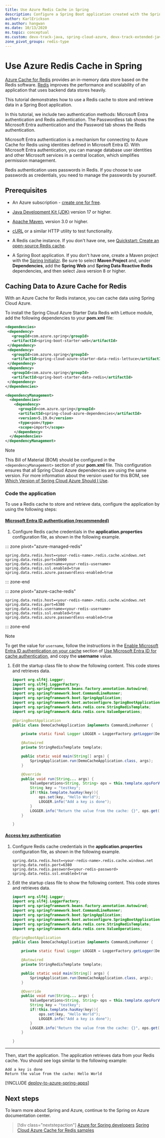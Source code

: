 ```yaml
---
title: Use Azure Redis Cache in Spring
description: Configure a Spring Boot application created with the Spring Initializr to use the Redis in the cloud with Azure Cache for Redis.
author: KarlErickson
ms.author: hangwan
ms.date: 10/13/2020
ms.topic: conceptual
ms.custom: devx-track-java, spring-cloud-azure, devx-track-extended-java
zone_pivot_groups: redis-type
---
```


# Use Azure Redis Cache in Spring

[Azure Cache for Redis](/azure/azure-cache-for-redis/) provides an in-memory data store based on the Redis software. [Redis](https://redis.io/) improves the performance and scalability of an application that uses backend data stores heavily.

This tutorial demonstrates how to use a Redis cache to store and retrieve data in a Spring Boot application.

In this tutorial, we include two authentication methods: Microsoft Entra authentication and Redis authentication. The Passwordless tab shows the Microsoft Entra authentication and the Password tab shows the Redis authentication.

Microsoft Entra authentication is a mechanism for connecting to Azure Cache for Redis using identities defined in Microsoft Entra ID. With Microsoft Entra authentication, you can manage database user identities and other Microsoft services in a central location, which simplifies permission management.

Redis authentication uses passwords in Redis. If you choose to use passwords as credentials, you need to manage the passwords by yourself.

## Prerequisites

- An Azure subscription - [create one for free](https://azure.microsoft.com/free/).

- [Java Development Kit (JDK)](/java/azure/jdk/) version 17 or higher.

- [Apache Maven](http://maven.apache.org/), version 3.0 or higher.

- [cURL](https://curl.se/) or a similar HTTP utility to test functionality.

- A Redis cache instance. If you don't have one, see [Quickstart: Create an open-source Redis cache](/azure/azure-cache-for-redis/quickstart-create-redis).

- A Spring Boot application. If you don't have one, create a Maven project with the [Spring Initializr](https://start.spring.io/). Be sure to select **Maven Project** and, under **Dependencies**, add the **Spring Web**  and **Spring Data Reactive Redis** dependencies, and then select Java version 8 or higher.

## Caching Data to Azure Cache for Redis

With an Azure Cache for Redis instance, you can cache data using Spring Cloud Azure.

To install the Spring Cloud Azure Starter Data Redis with Lettuce module, add the following dependencies to your **pom.xml** file:

  ```xml
  <dependencies>
   <dependency>
     <groupId>com.azure.spring</groupId>
     <artifactId>spring-boot-starter-web</artifactId>
   </dependency>
   <dependency>
     <groupId>com.azure.spring</groupId>
     <artifactId>spring-cloud-azure-starter-data-redis-lettuce</artifactId>
   </dependency>
   <dependency>
     <groupId>com.azure.spring</groupId>
     <artifactId>spring-boot-starter-data-redis</artifactId>
   </dependency>
  </dependencies>

  <dependencyManagement>
    <dependencies>
      <dependency>
        <groupId>com.azure.spring</groupId>
        <artifactId>spring-cloud-azure-dependencies</artifactId>
        <version>5.19.0</version>
        <type>pom</type>
        <scope>import</scope>
      </dependency>
    </dependencies>
  </dependencyManagement>
  ```

  > [!NOTE]
  > This Bill of Material (BOM) should be configured in the `<dependencyManagement>` section of your **pom.xml** file. This configuration ensures that all Spring Cloud Azure dependencies are using the same version. For more information about the version used for this BOM, see [Which Version of Spring Cloud Azure Should I Use](https://github.com/Azure/azure-sdk-for-java/wiki/Spring-Versions-Mapping#which-version-of-spring-cloud-azure-should-i-use).

### Code the application

To use a Redis cache to store and retrieve data, configure the application by using the following steps:

#### [Microsoft Entra ID authentication (recommended)](#tab/entraid)

1. Configure Redis cache credentials in the **application.properties** configuration file, as shown in the following example.

::: zone pivot="azure-managed-redis"

   ```properties
   spring.data.redis.host=<your-redis-name>.redis.cache.windows.net
   spring.data.redis.port=10000
   spring.data.redis.username=<your-redis-username>
   spring.data.redis.ssl.enabled=true
   spring.data.redis.azure.passwordless-enabled=true
   ```

::: zone-end

::: zone pivot="azure-cache-redis"

   ```properties
   spring.data.redis.host=<your-redis-name>.redis.cache.windows.net
   spring.data.redis.port=6380
   spring.data.redis.username=<your-redis-username>
   spring.data.redis.ssl.enabled=true
   spring.data.redis.azure.passwordless-enabled=true
   ```

::: zone-end

   > [!NOTE]
   > To get the value for `username`, follow the instructions in the [Enable Microsoft Entra ID authentication on your cache](/azure/azure-cache-for-redis/cache-azure-active-directory-for-authentication#enable-microsoft-entra-id-authentication-on-your-cache) section of [Use Microsoft Entra ID for cache authentication](/azure/azure-cache-for-redis/cache-azure-active-directory-for-authentication), and copy the **username** value.

1. Edit the startup class file to show the following content. This code stores and retrieves data.

   ```java
   import org.slf4j.Logger;
   import org.slf4j.LoggerFactory;
   import org.springframework.beans.factory.annotation.Autowired;
   import org.springframework.boot.CommandLineRunner;
   import org.springframework.boot.SpringApplication;
   import org.springframework.boot.autoconfigure.SpringBootApplication;
   import org.springframework.data.redis.core.StringRedisTemplate;
   import org.springframework.data.redis.core.ValueOperations;

   @SpringBootApplication
   public class DemoCacheApplication implements CommandLineRunner {

       private static final Logger LOGGER = LoggerFactory.getLogger(DemoCacheApplication.class);

       @Autowired
       private StringRedisTemplate template;

       public static void main(String[] args) {
           SpringApplication.run(DemoCacheApplication.class, args);
       }

       @Override
       public void run(String... args) {
           ValueOperations<String, String> ops = this.template.opsForValue();
           String key = "testkey";
           if(!this.template.hasKey(key)){
               ops.set(key, "Hello World");
               LOGGER.info("Add a key is done");
           }
           LOGGER.info("Return the value from the cache: {}", ops.get(key));
       }

   }
   ```

#### [Access key authentication](#tab/accesskey)

1. Configure Redis cache credentials in the **application.properties** configuration file, as shown in the following example.

   ```properties
   spring.data.redis.host=<your-redis-name>.redis.cache.windows.net
   spring.data.redis.port=6380
   spring.data.redis.password=<your-redis-password>
   spring.data.redis.ssl.enabled=true
   ```

1. Edit the startup class file to show the following content. This code stores and retrieves data.

   ```java
   import org.slf4j.Logger;
   import org.slf4j.LoggerFactory;
   import org.springframework.beans.factory.annotation.Autowired;
   import org.springframework.boot.CommandLineRunner;
   import org.springframework.boot.SpringApplication;
   import org.springframework.boot.autoconfigure.SpringBootApplication;
   import org.springframework.data.redis.core.StringRedisTemplate;
   import org.springframework.data.redis.core.ValueOperations;

   @SpringBootApplication
   public class DemoCacheApplication implements CommandLineRunner {

       private static final Logger LOGGER = LoggerFactory.getLogger(DemoCacheApplication.class);

       @Autowired
       private StringRedisTemplate template;

       public static void main(String[] args) {
           SpringApplication.run(DemoCacheApplication.class, args);
       }

       @Override
       public void run(String... args) {
           ValueOperations<String, String> ops = this.template.opsForValue();
           String key = "testkey";
           if(!this.template.hasKey(key)){
               ops.set(key, "Hello World");
               LOGGER.info("Add a key is done");
           }
           LOGGER.info("Return the value from the cache: {}", ops.get(key));
       }

   }
   ```

---

Then, start the application. The application retrieves data from your Redis cache. You should see logs similar to the following example:

```output
Add a key is done
Return the value from the cache: Hello World
```

[!INCLUDE [deploy-to-azure-spring-apps](includes/deploy-to-azure-spring-apps.md)]

## Next steps

To learn more about Spring and Azure, continue to the Spring on Azure documentation center.

> [!div class="nextstepaction"]
> [Azure for Spring developers](../spring/index.yml)
> [Spring Cloud Azure Cache for Redis samples](https://github.com/Azure-Samples/azure-spring-boot-samples/tree/main/cache)
